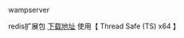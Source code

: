 wampserver

redis扩展包 [下载地址](https://pecl.php.net/package/redis/4.1.0/windows) 使用【 Thread Safe \(TS\) x64   】

